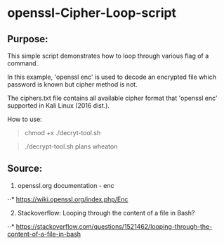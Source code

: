 # openssl-Cipher-Loop-script
## Purpose:
This simple script demonstrates how to loop through various flag of a command.

In this example, 'openssl enc' is used to decode an encrypted file which password is known but cipher method is not.

The ciphers.txt file contains all available cipher format that 'openssl enc' supported in Kali Linux (2016 dist.).

How to use:

>chmod +x ./decryt-tool.sh

>./decrypt-tool.sh plans wheaton

## Source:
1. openssl.org documentation - enc

⋅⋅* https://wiki.openssl.org/index.php/Enc

2. Stackoverflow: Looping through the content of a file in Bash?

⋅⋅* https://stackoverflow.com/questions/1521462/looping-through-the-content-of-a-file-in-bash
